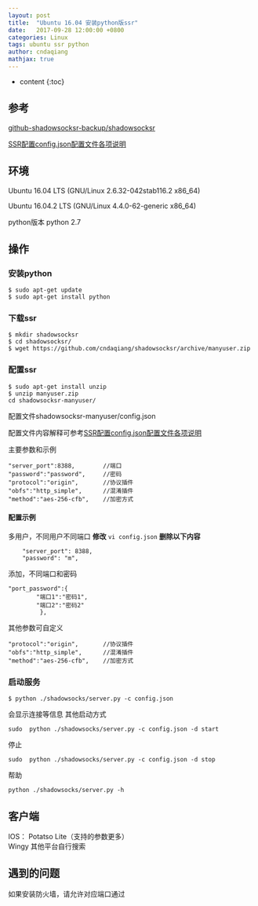 ```yaml
---
layout: post
title:  "Ubuntu 16.04 安装python版ssr"
date:   2017-09-28 12:00:00 +0800
categories: Linux
tags: ubuntu ssr python 
author: cndaqiang
mathjax: true
---
```

* content
{:toc}







## 参考
[github-shadowsocksr-backup/shadowsocksr](https://github.com/shadowsocksr-backup/shadowsocksr)

[SSR配置config.json配置文件各项说明](http://www.zhouxuanyu.com/381.html)
## 环境
Ubuntu 16.04 LTS (GNU/Linux 2.6.32-042stab116.2 x86_64)

Ubuntu 16.04.2 LTS (GNU/Linux 4.4.0-62-generic x86_64)

python版本 python 2.7
## 操作
### 安装python
```
$ sudo apt-get update
$ sudo apt-get install python
```
### 下载ssr
```
$ mkdir shadowsocksr
$ cd shadowsocksr/
$ wget https://github.com/cndaqiang/shadowsocksr/archive/manyuser.zip
```
### 配置ssr

```
$ sudo apt-get install unzip
$ unzip manyuser.zip 
cd shadowsocksr-manyuser/
```
配置文件shadowsocksr-manyuser/config.json

配置文件内容解释可参考[SSR配置config.json配置文件各项说明](http://www.zhouxuanyu.com/381.html)

主要参数和示例
```
"server_port":8388,        //端口
"password":"password",     //密码
"protocol":"origin",       //协议插件
"obfs":"http_simple",      //混淆插件
"method":"aes-256-cfb",    //加密方式
```
#### 配置示例
多用户，不同用户不同端口
**修改** ` vi config.json `
**删除以下内容**
```
    "server_port": 8388,
    "password": "m",
```
添加，不同端口和密码
```
"port_password":{
        "端口1":"密码1",
        "端口2":"密码2"
         },
```
其他参数可自定义
```
"protocol":"origin",       //协议插件
"obfs":"http_simple",      //混淆插件
"method":"aes-256-cfb",    //加密方式
```
### 启动服务
```
$ python ./shadowsocks/server.py -c config.json
```
会显示连接等信息
其他启动方式
```
sudo  python ./shadowsocks/server.py -c config.json -d start
```
停止
```
sudo  python ./shadowsocks/server.py -c config.json -d stop
```
帮助
```
python ./shadowsocks/server.py -h
```
## 客户端
IOS： Potatso Lite（支持的参数更多）
</br>      Wingy
其他平台自行搜索
## 遇到的问题
如果安装防火墙，请允许对应端口通过